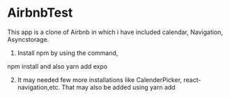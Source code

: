 # AirbnbTest

This app is a clone of Airbnb in which i have included calendar, Navigation, Asyncstorage.

1) Install npm by using the command,

npm install and also yarn add expo

2) It may needed few more installations like CalenderPicker, react-navigation,etc. That may also be added using yarn add 

